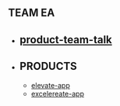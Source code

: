 ## TEAM EA

* ## [product-team-talk](https://github.com/excelerate-america/product-team/discussions)
* ## PRODUCTS
    * [elevate-app](https://github.com/excelerate-america/elevate-app/discussions)
    * [excelereate-app](https://github.com/excelerate-america/excelerate-app/discussions)
